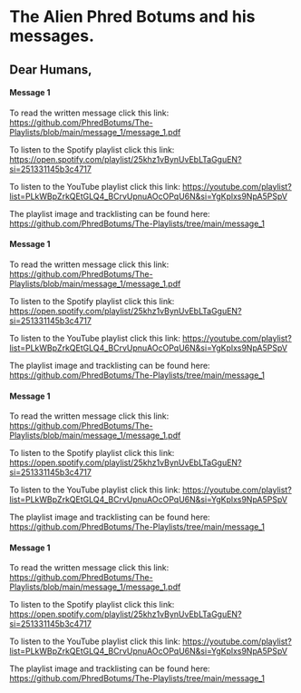 # The Alien Phred Botums and his messages.

## Dear Humans,

#### Message 1

To read the written message click this link: https://github.com/PhredBotums/The-Playlists/blob/main/message_1/message_1.pdf

To listen to the Spotify playlist click this link: https://open.spotify.com/playlist/25khz1vBynUvEbLTaGguEN?si=251331145b3c4717

To listen to the YouTube playlist click this link: https://youtube.com/playlist?list=PLkWBpZrkQEtGLQ4_BCrvUpnuAOcOPqU6N&si=YgKplxs9NpA5PSpV

The playlist image and tracklisting can be found here: https://github.com/PhredBotums/The-Playlists/tree/main/message_1

#### Message 1

To read the written message click this link: https://github.com/PhredBotums/The-Playlists/blob/main/message_1/message_1.pdf

To listen to the Spotify playlist click this link: https://open.spotify.com/playlist/25khz1vBynUvEbLTaGguEN?si=251331145b3c4717

To listen to the YouTube playlist click this link: https://youtube.com/playlist?list=PLkWBpZrkQEtGLQ4_BCrvUpnuAOcOPqU6N&si=YgKplxs9NpA5PSpV

The playlist image and tracklisting can be found here: https://github.com/PhredBotums/The-Playlists/tree/main/message_1

#### Message 1

To read the written message click this link: https://github.com/PhredBotums/The-Playlists/blob/main/message_1/message_1.pdf

To listen to the Spotify playlist click this link: https://open.spotify.com/playlist/25khz1vBynUvEbLTaGguEN?si=251331145b3c4717

To listen to the YouTube playlist click this link: https://youtube.com/playlist?list=PLkWBpZrkQEtGLQ4_BCrvUpnuAOcOPqU6N&si=YgKplxs9NpA5PSpV

The playlist image and tracklisting can be found here: https://github.com/PhredBotums/The-Playlists/tree/main/message_1

#### Message 1

To read the written message click this link: https://github.com/PhredBotums/The-Playlists/blob/main/message_1/message_1.pdf

To listen to the Spotify playlist click this link: https://open.spotify.com/playlist/25khz1vBynUvEbLTaGguEN?si=251331145b3c4717

To listen to the YouTube playlist click this link: https://youtube.com/playlist?list=PLkWBpZrkQEtGLQ4_BCrvUpnuAOcOPqU6N&si=YgKplxs9NpA5PSpV

The playlist image and tracklisting can be found here: https://github.com/PhredBotums/The-Playlists/tree/main/message_1
